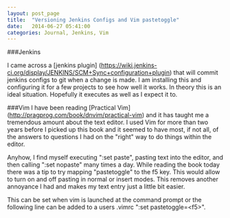 ```yaml
---
layout: post_page
title:  "Versioning Jenkins Configs and Vim pastetoggle"
date:   2014-06-27 05:41:00
categories: Journal, Jenkins, Vim
---
```


###Jenkins

I came across a [jenkins plugin] (https://wiki.jenkins-ci.org/display/JENKINS/SCM+Sync+configuration+plugin) that will commit jenkins configs to git when a change is made. I am installing this and configuring it for a few projects to see how well it works. In theory this is an ideal situation. Hopefully it executes as well as I expect it to.

###Vim
I have been reading [Practical Vim] (http://pragprog.com/book/dnvim/practical-vim) and it has taught me a tremendous amount about the text editor. I used Vim for more than two years before I picked up this book and it seemed to have most, if not all, of the answers to questions I had on the "right" way to do things within the editor.

Anyhow, I find myself executing ":set paste", pasting text into the editor, and then calling ":set nopaste" many times a day. While reading the book today there was a tip to try mapping "pastetoggle" to the f5 key. This would allow to turn on and off pasting in normal or insert modes. This removes another annoyance I had and makes my text entry just a little bit easier. 

This can be set when vim is launched at the command prompt or the following line can be added to a users .vimrc ":set pastetoggle=\<f5\>".
